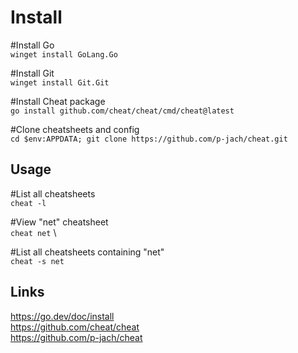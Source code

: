 Install
=======
#Install Go\
`winget install GoLang.Go`

#Install Git\
`winget install Git.Git`

#Install Cheat package\
`go install github.com/cheat/cheat/cmd/cheat@latest`

#Clone cheatsheets and config\
`cd $env:APPDATA; git clone https://github.com/p-jach/cheat.git`

Usage
-----
#List all cheatsheets\
`cheat -l`

#View "net" cheatsheet\
`cheat net` \

#List all cheatsheets containing "net"\
`cheat -s net`

Links
-----
https://go.dev/doc/install \
https://github.com/cheat/cheat \
https://github.com/p-jach/cheat